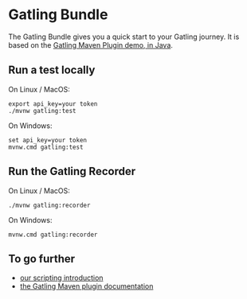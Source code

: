 # Gatling Bundle

The Gatling Bundle gives you a quick start to your Gatling journey.
It is based on the [Gatling Maven Plugin demo, in Java](https://github.com/gatling/gatling-maven-plugin-demo-java).

## Run a test locally

On Linux / MacOS:
```console
export api_key=your token
./mvnw gatling:test
```

On Windows:
```console
set api_key=your token
mvnw.cmd gatling:test
```

## Run the Gatling Recorder

On Linux / MacOS:
```console
./mvnw gatling:recorder
```

On Windows:
```console
mvnw.cmd gatling:recorder
```

## To go further

* [our scripting introduction](https://docs.gatling.io/tutorials/scripting-intro/)
* [the Gatling Maven plugin documentation](https://docs.gatling.io/reference/extensions/build-tools/maven-plugin/)

